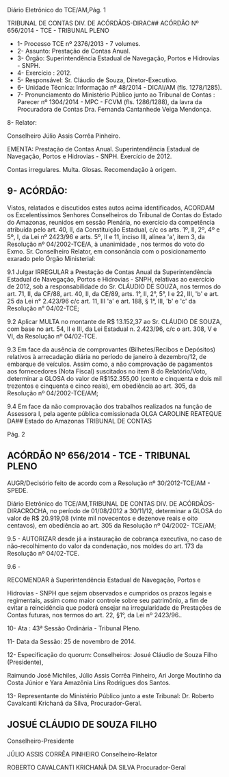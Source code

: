 Diário Eletrônico do TCE/AM,Pág. 1

TRIBUNAL DE CONTAS DIV. DE ACÓRDÃOS-DIRAC## ACÓRDÃO Nº 656/2014 - TCE - TRIBUNAL PLENO

- 1- Processo TCE nº 2376/2013 - 7 volumes.
- 2- Assunto: Prestação de Contas Anual.
- 3- Órgão: Superintendência Estadual de Navegação, Portos e Hidrovias - SNPH.
- 4- Exercício : 2012.
- 5- Responsável: Sr. Cláudio de Souza, Diretor-Executivo.
- 6- Unidade Técnica: Informação nº 48/2014 - DICAI/AM (fls. 1278/1285).
- 7-  Pronunciamento  do  Ministério  Público  junto  ao  Tribunal  de  Contas :  Parecer  nº 1304/2014  -  MPC  -  FCVM  (fls.  1286/1288),  da  lavra  da  Procuradora  de  Contas  Dra. Fernanda Cantanhede Veiga Mendonça.

8- Relator:

Conselheiro Júlio Assis Corrêa Pinheiro.

EMENTA: Prestação de Contas Anual. Superintendência Estadual de Navegação, Portos e Hidrovias - SNPH. Exercício de 2012.

Contas irregulares. Multa. Glosas. Recomendação à origem.

## 9- ACÓRDÃO:

Vistos, relatados e discutidos estes autos acima identificados,  ACORDAM os Excelentíssimos  Senhores  Conselheiros do Tribunal de Contas do Estado do Amazonas, reunidos em sessão Plenária, no exercício da competência atribuída pelo  art. 40, II, da Constituição Estadual, c/c os arts. 1º, II, 2º, 4º e 5º, I, da Lei nº 2423/96 e arts. 5º, II e 11, inciso III, alínea 'a', item 3, da Resolução nº 04/2002-TCE/A, à unanimidade , nos termos do voto do Exmo. Sr. Conselheiro Relator, em consonância com o posicionamento exarado pelo Órgão Ministerial:

9.1 Julgar IRREGULAR a Prestação de Contas Anual da Superintendência Estadual de Navegação, Portos e Hidrovias - SNPH, relativas ao exercício de 2012, sob a responsabilidade do Sr. CLÁUDIO DE SOUZA, nos termos do art. 71, II, da CF/88, art. 40, II, da CE/89, arts. 1°, II, 2°, 5°, I e 22, III, 'b' e art. 25 da Lei n° 2.423/96 c/c art. 11, III 'a' e art. 188, § 1°, III, 'b' e 'c' da Resolução n° 04/02-TCE;

9.2  Aplicar  MULTA  no  montante  de  R$  13.152,37  ao  Sr.  CLÁUDIO  DE SOUZA, com base no art. 54, II e III, da Lei Estadual n. 2.423/96, c/c o art. 308, V e VI, da Resolução nº 04/02-TCE.

9.3 Em face da ausência de comprovantes (Bilhetes/Recibos e Depósitos) relativos  à  arrecadação  diária  no  período  de  janeiro  à  dezembro/12,  de  embarque  de veículos. Assim como, a não comprovação de pagamentos aos fornecedores (Nota Fiscal) suscitados no item 8 do Relatório/Voto, determinar a  GLOSA do valor de R$152.355,00 (cento e cinquenta e dois mil trezentos e cinquenta e cinco reais), em obediência ao art. 305, da Resolução nº 04/2002-TCE/AM;

9.4 Em face da não comprovação dos trabalhos realizados na função de Assessora  I, pela agente  pública  comissionada  OLGA  CAROLINE  REATEQUE  DA## Estado do Amazonas TRIBUNAL DE CONTAS

Pág. 2

## ACÓRDÃO Nº 656/2014 - TCE - TRIBUNAL PLENO

AUGR/Decisório feito de acordo com a Resolução nº 30/2012-TCE/AM - SPEDE.

Diário Eletrônico do TCE/AM,TRIBUNAL DE CONTAS DIV. DE ACÓRDÃOS-DIRACROCHA,  no  período  de  01/08/2012  a  30/11/12,  determinar  a  GLOSA  do  valor  de  R$ 20.919,08 (vinte mil novecentos e dezenove reais e oito centavos), em obediência ao art. 305 da Resolução nº 04/2002- TCE/AM;

9.5 - AUTORIZAR desde já a instauração de cobrança executiva, no caso de  não-recolhimento  do  valor  da  condenação,  nos moldes  do  art.  173  da  Resolução  nº 04/02-TCE.

9.6 -

RECOMENDAR à Superintendência Estadual de Navegação, Portos e

Hidrovias  -  SNPH  que  sejam  observados  e  cumpridos  os  prazos  legais  e  regimentais, assim como maior controle sobre seu patrimônio, a fim de evitar a reincidência que poderá ensejar na irregularidade de Prestações de Contas futuras, nos termos do art. 22, §1°, da Lei nº 2423/96..

10- Ata : 43ª Sessão Ordinária - Tribunal Pleno.

11- Data da Sessão: 25 de novembro de 2014.

12- Especificação do quorum: Conselheiros: Josué Cláudio de Souza Filho (Presidente),

Raimundo José Michiles, Júlio Assis Corrêa Pinheiro, Ari Jorge Moutinho da Costa Júnior e Yara Amazônia Lins Rodrigues dos Santos.

13- Representante do Ministério Público junto a este Tribunal: Dr. Roberto Cavalcanti Krichanã da Silva, Procurador-Geral.

## JOSUÉ CLÁUDIO DE SOUZA FILHO

Conselheiro-Presidente

JÚLIO ASSIS CORRÊA PINHEIRO Conselheiro-Relator

ROBERTO CAVALCANTI KRICHANÃ DA SILVA Procurador-Geral
